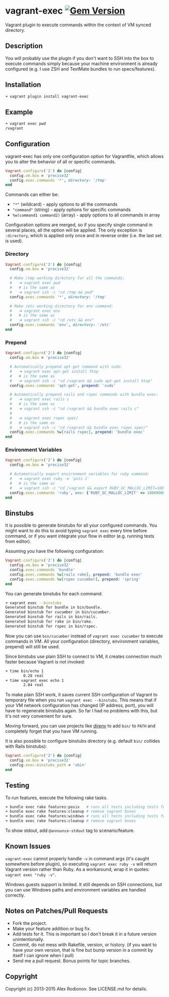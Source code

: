 vagrant-exec [![Gem Version](https://badge.fury.io/rb/vagrant-exec.png)](http://badge.fury.io/rb/vagrant-exec)
===============

Vagrant plugin to execute commands within the context of VM synced directory.

Description
-----------

You will probably use the plugin if you don't want to SSH into the box to execute commands simply because your machine environment is already configured (e.g. I use ZSH and TextMate bundles to run specs/features).

Installation
------------

```bash
➜ vagrant plugin install vagrant-exec
```

Example
-------

```bash
➜ vagrant exec pwd
/vagrant
```

Configuration
-------------

vagrant-exec has only one configuration option for Vagrantfile, which allows you to alter the behavior of all or specific commands.

```ruby
Vagrant.configure('2') do |config|
  config.vm.box = 'precise32'
  config.exec.commands '*', directory: '/tmp'
end
```

Commands can either be:

  * `"*"` (wildcard) - apply options to all the commands
  * `"command"` (string) - apply options for specific commands
  * `%w(command1 command2)` (array) - apply options to all commands in array

Configuration options are merged, so if you specify single command in several places, all the option will be applied. The only exception is `:directory`, which is applied only once and in reverse order (i.e. the last set is used).

### Directory

```ruby
Vagrant.configure('2') do |config|
  config.vm.box = 'precise32'

  # Make /tmp working directory for all the commands:
  #   ➜ vagrant exec pwd
  #   # is the same as
  #   ➜ vagrant ssh -c "cd /tmp && pwd"
  config.exec.commands '*', directory: '/tmp'

  # Make /etc working directory for env command:
  #   ➜ vagrant exec env
  #   # is the same as
  #   ➜ vagrant ssh -c "cd /etc && env"
  config.exec.commands 'env', directory: '/etc'
end
```

### Prepend

```ruby
Vagrant.configure('2') do |config|
  config.vm.box = 'precise32'

  # Automatically prepend apt-get command with sudo:
  #   ➜ vagrant exec apt-get install htop
  #   # is the same as
  #   ➜ vagrant ssh -c "cd /vagrant && sudo apt-get install htop"
  config.exec.commands 'apt-get', prepend: 'sudo'

  # Automatically prepend rails and rspec commands with bundle exec:
  #   ➜ vagrant exec rails c
  #   # is the same as
  #   ➜ vagrant ssh -c "cd /vagrant && bundle exec rails c"
  #
  #   ➜ vagrant exec rspec spec/
  #   # is the same as
  #   ➜ vagrant ssh -c "cd /vagrant && bundle exec rspec spec/"
  config.exec.commands %w[rails rspec], prepend: 'bundle exec'
end
```

### Environment Variables

```ruby
Vagrant.configure('2') do |config|
  config.vm.box = 'precise32'

  # Automatically export environment variables for ruby command:
  #   ➜ vagrant exec ruby -e 'puts 1'
  #   # is the same as
  #   ➜ vagrant ssh -c "cd /vagrant && export RUBY_GC_MALLOC_LIMIT=100000000 && ruby -e 'puts 1'"
  config.exec.commands 'ruby', env: {'RUBY_GC_MALLOC_LIMIT' => 100000000}
end
```

Binstubs
----------------

It is possible to generate binstubs for all your configured commands. You might want to do this to avoid typing `vagrant exec` every time before command, or if you want integrate your flow in editor (e.g. running tests from editor).

Assuming you have the following configuration:

```ruby
Vagrant.configure('2') do |config|
  config.vm.box = 'precise32'
  config.exec.commands 'bundle'
  config.exec.commands %w[rails rake], prepend: 'bundle exec'
  config.exec.commands %w[rspec cucumber], prepend: 'spring'
end
```

You can generate binstubs for each command:

```bash
➜ vagrant exec --binstubs
Generated binstub for bundle in bin/bundle.
Generated binstub for cucumber in bin/cucumber.
Generated binstub for rails in bin/rails.
Generated binstub for rake in bin/rake.
Generated binstub for rspec in bin/rspec.
```

Now you can use `bin/cucumber` instead of `vagrant exec cucumber` to execute commands in VM. All your configuration (directory, environment variables, prepend) will still be used.

Since binstubs use plain SSH to connect to VM, it creates connection much faster because Vagrant is not invoked:

```bash
➜ time bin/echo 1
        0.28 real
➜ time vagrant exec echo 1
        2.84 real
```

To make plain SSH work, it saves current SSH configuration of Vagrant to temporary file when you run `vagrant exec --binstubs`. This means that if your VM network configuration has changed (IP address, port), you will have to regenerate binstubs again. So far I had no problems with this, but it's not very convenient for sure.

Moving forward, you can use projects like [direnv](https://github.com/zimbatm/direnv) to add `bin/` to `PATH` and completely forget that you have VM running.

It is also possible to configure binstubs directory (e.g. default `bin/` collides with Rails binstubs):

```ruby
Vagrant.configure('2') do |config|
  config.vm.box = 'precise32'
  config.exec.binstubs_path = 'vbin'
end
```

Testing
----------------

To run features, execute the following rake tasks.

```bash
➜ bundle exec rake features:posix   # runs all tests including tests for POSIX guests
➜ bundle exec rake features:cleanup # remove vagrant boxes
➜ bundle exec rake features:windows # runs all tests including tests for Windows guests
➜ bundle exec rake features:cleanup # remove vagrant boxes
```

To show stdout, add `@announce-stdout` tag to scenario/feature.

Known Issues
-----------------------------

`vagrant-exec` cannot properly handle `-v` in command args (it's caught somewhere before plugin), so executing `vagrant exec ruby -v` will return Vagrant version rather than Ruby. As a workaround, wrap it in quotes: `vagrant exec "ruby -v"`.

Windows guests support is limited. It still depends on SSH connections, but you can use Windows paths and environment variables are handled correctly.

Notes on Patches/Pull Requests
-----------------------------

* Fork the project.
* Make your feature addition or bug fix.
* Add tests for it. This is important so I don't break it in a future version unintentionally.
* Commit, do not mess with Rakefile, version, or history. (if you want to have your own version, that is fine but bump version in a commit by itself I can ignore when I pull)
* Send me a pull request. Bonus points for topic branches.

Copyright
---------

Copyright (c) 2013-2015 Alex Rodionov. See LICENSE.md for details.
